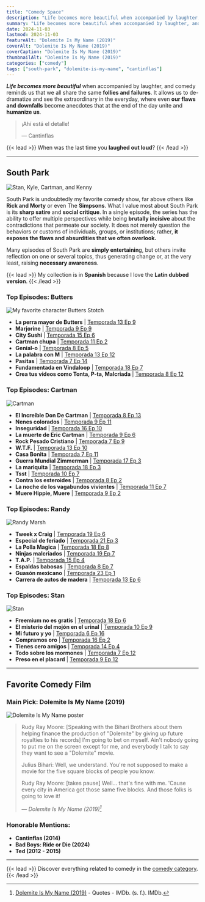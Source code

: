 ```yaml
---
title: "Comedy Space"
description: "Life becomes more beautiful when accompanied by laughter, and comedy reminds us that we all share the same follies and failures. It allows us to de-dramatize and see the extraordinary in the everyday, where even our flaws and downfalls become anecdotes that at the end of the day unite and humanize us."
summary: "Life becomes more beautiful when accompanied by laughter, and comedy reminds us that we all share the same follies and failures. It allows us to de-dramatize and see the extraordinary in the everyday, where even our flaws and downfalls become anecdotes that at the end of the day unite and humanize us."
date: 2024-11-03
lastmod: 2024-11-03
featureAlt: "Dolemite Is My Name (2019)"
coverAlt: "Dolemite Is My Name (2019)"
coverCaption: "Dolemite Is My Name (2019)"
thumbnailAlt: "Dolemite Is My Name (2019)"
categories: ["comedy"]
tags: ["south-park", "dolemite-is-my-name", "cantinflas"]
---
```

***Life becomes more beautiful*** when accompanied by laughter, and comedy reminds us that we all share the same **follies and failures**. It allows us to de-dramatize and see the extraordinary in the everyday, where even **our flaws and downfalls** become anecdotes that at the end of the day unite and **humanize us**.

> ¡Ahí está el detalle!
>
> — Cantinflas

{{< lead >}}
When was the last time you **laughed out loud**?
{{< /lead >}}

---

## South Park

![Stan, Kyle, Cartman, and Kenny](img/south-park.jpg "Stan, Kyle, Cartman, and Kenny")

South Park is undoubtedly my favorite comedy show, far above others like **Rick and Morty** or even The **Simpsons**. What I value most about South Park is its **sharp satire** and **social critique**. In a single episode, the series has the ability to offer multiple perspectives while being **brutally incisive** about the contradictions that permeate our society. It does not merely question the behaviors or customs of individuals, groups, or institutions; rather, **it exposes the flaws and absurdities that we often overlook.**

Many episodes of South Park are **simply entertainin**g, but others invite reflection on one or several topics, thus generating change or, at the very least, raising **necessary awareness**.

{{< lead >}}
My collection is in **Spanish** because I love the **Latin dubbed version**.
{{< /lead >}}

### Top Episodes: Butters

![My favorite character Butters Stotch](img/butters.png "**My favorite character Butters Stotch**")

- **La perra mayor de Butters** | [Temporada 13 Ep 9](https://www.southpark.lat/episodios/mphf21/south-park-la-perra-mayor-de-butters-temporada-13-ep-9)
- **Marjorine** | [Temporada 9 Ep 9](https://www.southpark.lat/episodios/jy6p4p/south-park-marjorine-temporada-9-ep-9) 
- **City Sushi** | [Temporada 15 Ep 6](https://www.southpark.lat/episodios/dhi2tb/south-park-city-sushi-temporada-15-ep-6)
- **Cartman chupa** | [Temporada 11 Ep 2](https://www.southpark.lat/episodios/pomjzh/south-park-cartman-chupa-temporada-11-ep-2)
- **Genial-o** | [Temporada 8 Ep 5](https://www.southpark.lat/episodios/ktqvb2/south-park-genial-o-temporada-8-ep-5)
- **La palabra con M** | [Temporada 13 Ep 12](https://www.southpark.lat/episodios/wpmnpk/south-park-la-palabra-con-m-temporada-13-ep-12)
- **Pasitas** | [Temporada 7 Ep 14](https://www.southpark.lat/episodios/tr6pou/south-park-pasitas-temporada-7-ep-14)
- **Fundamentada en Vindaloop** | [Temporada 18 Ep 7](https://www.southpark.lat/episodios/y3uvvc/south-park-fundamentada-en-vindaloop-temporada-18-ep-7)
- **Crea tus vídeos como Tonta, P-ta, Malcriada** | [Temporada 8 Ep 12](https://www.southpark.lat/episodios/uixekv/south-park-crea-tus-videos-como-tonta-p-ta-malcriada-temporada-8-ep-12?isRandom=true)

### Top Episodes: Cartman

![Cartman](img/cartman.png "Cartman")

- **El Increíble Don De Cartman** | [Temporada 8 Ep 13](https://www.southpark.lat/episodios/038jht/south-park-el-increible-don-de-cartman-temporada-8-ep-13)
- **Nenes colorados** | [Temporada 9 Ep 11](https://www.southpark.lat/episodios/uvp08l/south-park-nenes-colorados-temporada-9-ep-11)
- **Inseguridad** | [Temporada 16 Ep 10](https://www.southpark.lat/episodios/tyqohz/south-park-inseguridad-temporada-16-ep-10)
- **La muerte de Eric Cartman** | [Temporada 9 Ep 6](https://www.southpark.lat/episodios/a9w7lr/south-park-la-muerte-de-eric-cartman-temporada-9-ep-6)
- **Rock Pesado Cristiano** | [Temporada 7 Ep 9](https://www.southpark.lat/episodios/iccjhj/south-park-rock-pesado-cristiano-temporada-7-ep-9)
- **W.T.F.** | [Temporada 13 Ep 10](https://www.southpark.lat/episodios/5h5in2/south-park-w-t-f-temporada-13-ep-10)
- **Casa Bonita** | [Temporada 7 Ep 11](https://www.southpark.lat/episodios/me0b40/south-park-casa-bonita-temporada-7-ep-11)
- **Guerra Mundial Zimmerman** | [Temporada 17 Ep 3](https://www.southpark.lat/episodios/mbk94a/south-park-guerra-mundial-zimmerman-temporada-17-ep-3) 
- **La mariquita** | [Temporada 18 Ep 3](https://www.southpark.lat/episodios/2opbg6/south-park-la-mariquita-temporada-18-ep-3)
- **Tsst** | [Temporada 10 Ep 7](https://www.southpark.lat/episodios/h7679l/south-park-tsst-temporada-10-ep-7) 
- **Contra los esteroides** | [Temporada 8 Ep 2](https://www.southpark.lat/episodios/5nhida/south-park-contra-los-esteroides-temporada-8-ep-2) 
- **La noche de los vagabundos vivientes** | [Temporada 11 Ep 7](https://www.southpark.lat/episodios/jp51b1/south-park-la-noche-de-los-vagabundos-vivientes-temporada-11-ep-7)
- **Muere Hippie, Muere** | [Temporada 9 Ep 2](https://www.southpark.lat/episodios/xahxl6/south-park-muere-hippie-muere-temporada-9-ep-2)

### Top Episodes: Randy

![Randy Marsh](img/randy.jpg "Randy Marsh")

- **Tweek x Craig** | [Temporada 19 Ep 6](https://www.southpark.lat/episodios/x4lqr3/south-park-tweek-x-craig-temporada-19-ep-6)
- **Especial de feriado** | [Temporada 21 Ep 3](https://www.southpark.lat/episodios/hswgo6/south-park-especial-de-feriado-temporada-21-ep-3)
- **La Polla Magica** | [Temporada 18 Ep 8](https://www.southpark.lat/episodios/p9i8uw/south-park-la-polla-magica-temporada-18-ep-8)
- **Ninjas malcriados** | [Temporada 19 Ep 7](https://www.southpark.lat/episodios/pxhhxe/south-park-ninjas-malcriados-temporada-19-ep-7)
- **T.A.P.** | [Temporada 15 Ep 4](https://www.southpark.lat/episodios/axbak0/south-park-t-a-p-temporada-15-ep-4)
- **Espaldas babosas** | [Temporada 8 Ep 7](https://www.southpark.lat/episodios/n6dj9t/south-park-espaldas-babosas-temporada-8-ep-7)
- **Guasón mexicano** | [Temporada 23 Ep 1](https://www.southpark.lat/episodios/fi4nmu/south-park-guason-mexicano-temporada-23-ep-1)
- **Carrera de autos de madera** | [Temporada 13 Ep 6](https://www.southpark.lat/episodios/oki0th/south-park-carrera-de-autos-de-madera-temporada-13-ep-6)

### Top Episodes: Stan

![Stan](img/stan.png "Stan")

- **Freemium no es gratis** | [Temporada 18 Ep 6](https://www.southpark.lat/episodios/jy5lbq/south-park-freemium-no-es-gratis-temporada-18-ep-6)
- **El misterio del mojón en el urinal** | [Temporada 10 Ep 9](https://www.southpark.lat/episodios/bvihkk/south-park-el-misterio-del-mojon-en-el-urinal-temporada-10-ep-9)
- **Mi futuro y yo** | [Temporada 6 Ep 16](https://www.southpark.lat/episodios/xfaqzg/south-park-mi-futuro-y-yo-temporada-6-ep-16)
- **Compramos oro** | [Temporada 16 Ep 2](https://www.southpark.lat/episodios/by1nbe/south-park-compramos-oro-temporada-16-ep-2)
- **Tienes cero amigos** | [Temporada 14 Ep 4](https://www.southpark.lat/episodios/1hc2pe/south-park-tienes-cero-amigos-temporada-14-ep-4)
- **Todo sobre los mormones** | [Temporada 7 Ep 12](https://www.southpark.lat/episodios/rl7pjr/south-park-todo-sobre-los-mormones-temporada-7-ep-12)
- **Preso en el placard** | [Temporada 9 Ep 12](https://www.southpark.lat/episodios/a3esfi/south-park-preso-en-el-placard-temporada-9-ep-12)

---

## Favorite Comedy Film

### Main Pick: Dolemite Is My Name (2019)

![Dolemite Is My Name poster](img/dolemite-is-my-name.jpg "[Dolemite Is My Name (2019). IMDb](https://www.imdb.com/title/tt8526872/)")

> Rudy Ray Moore: [Speaking with the Bihari Brothers about them helping finance the production of "Dolemite" by giving up future royalties to his records] I'm going to bet on myself. Ain't nobody going to put me on the screen except for me, and everybody I talk to say they want to see a "Dolemite" movie.
>
> Julius Bihari: Well, we understand. You're not supposed to make a movie for the five square blocks of people you know.
>
> Rudy Ray Moore: [takes pause] Well... that's fine with me. 'Cause every city in America got those same five blocks. And those folks is going to love it!
>
> — <cite>Dolemite Is My Name (2019)[^1]</cite>

[^1]: [Dolemite Is My Name (2019)](https://www.imdb.com/title/tt8526872/quotes/) - Quotes - IMDb. (s. f.). IMDb.

### Honorable Mentions:
- **Cantinflas (2014)**
- **Bad Boys: Ride or Die (2024)**
- **Ted (2012 - 2015)**

---

{{< lead >}}
Discover everything related to comedy in the [comedy category](/categories/comedy/).
{{< /lead >}}